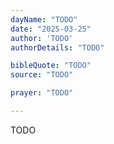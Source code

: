 ```yaml
---
dayName: "TODO"
date: "2025-03-25"
author: 'TODO'
authorDetails: "TODO"

bibleQuote: "TODO"
source: "TODO"

prayer: "TODO"

---
```


TODO
